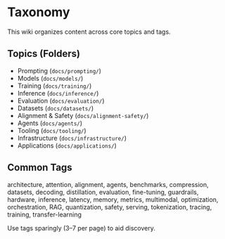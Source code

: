 # Taxonomy

This wiki organizes content across core topics and tags.

## Topics (Folders)
- Prompting (`docs/prompting/`)
- Models (`docs/models/`)
- Training (`docs/training/`)
- Inference (`docs/inference/`)
- Evaluation (`docs/evaluation/`)
- Datasets (`docs/datasets/`)
- Alignment & Safety (`docs/alignment-safety/`)
- Agents (`docs/agents/`)
- Tooling (`docs/tooling/`)
- Infrastructure (`docs/infrastructure/`)
- Applications (`docs/applications/`)

## Common Tags
architecture, attention, alignment, agents, benchmarks, compression, datasets, decoding, distillation, evaluation, fine-tuning, guardrails, hardware, inference, latency, memory, metrics, multimodal, optimization, orchestration, RAG, quantization, safety, serving, tokenization, tracing, training, transfer-learning

Use tags sparingly (3–7 per page) to aid discovery.
